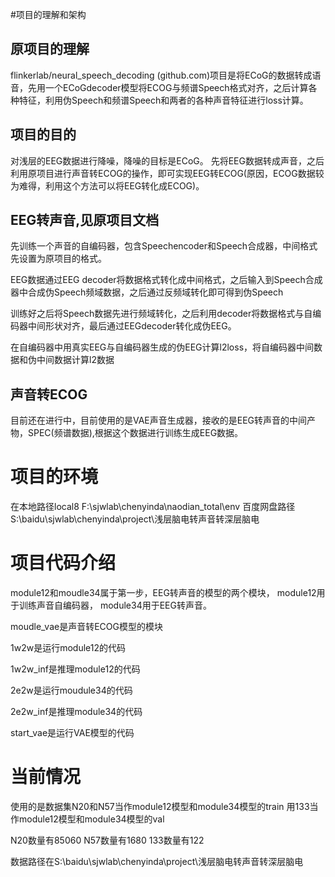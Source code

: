 #项目的理解和架构
## 原项目的理解
flinkerlab/neural_speech_decoding (github.com)项目是将ECoG的数据转成语音，先用一个ECoGdecoder模型将ECOG与频谱Speech格式对齐，之后计算各种特征，利用伪Speech和频谱Speech和两者的各种声音特征进行loss计算。

## 项目的目的
对浅层的EEG数据进行降噪，降噪的目标是ECoG。
先将EEG数据转成声音，之后利用原项目进行声音转ECOG的操作，即可实现EEG转ECOG(原因，ECOG数据较为难得，利用这个方法可以将EEG转化成ECOG)。


## EEG转声音,见原项目文档

先训练一个声音的自编码器，包含Speechencoder和Speech合成器，中间格式先设置为原项目的格式。

EEG数据通过EEG decoder将数据格式转化成中间格式，之后输入到Speech合成器中合成伪Speech频域数据，之后通过反频域转化即可得到伪Speech

训练好之后将Speech数据先进行频域转化，之后利用decoder将数据格式与自编码器中间形状对齐，最后通过EEGdecoder转化成伪EEG。

在自编码器中用真实EEG与自编码器生成的伪EEG计算l2loss，将自编码器中间数据和伪中间数据计算l2数据

## 声音转ECOG

目前还在进行中，目前使用的是VAE声音生成器，接收的是EEG转声音的中间产物，SPEC(频谱数据),根据这个数据进行训练生成EEG数据。

# 项目的环境
在本地路径local8 F:\sjwlab\chenyinda\naodian_total\env
百度网盘路径 S:\baidu\sjwlab\chenyinda\project\浅层脑电转声音转深层脑电

# 项目代码介绍
module12和moudle34属于第一步，EEG转声音的模型的两个模块，
module12用于训练声音自编码器，
module34用于EEG转声音。

moudle_vae是声音转ECOG模型的模块

1w2w是运行module12的代码

1w2w_inf是推理module12的代码

2e2w是运行moudule34的代码

2e2w_inf是推理module34的代码

start_vae是运行VAE模型的代码

# 当前情况
使用的是数据集N20和N57当作module12模型和module34模型的train
用133当作module12模型和module34模型的val

N20数量有85060
N57数量有1680
133数量有122

数据路径在S:\baidu\sjwlab\chenyinda\project\浅层脑电转声音转深层脑电